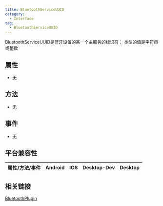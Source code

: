 ```yaml
---
title: BluetoothServiceUUID
category:
  - Interface
tag:
  - BluetoothServiceUUID
---
```


BluetoothServiceUUID是蓝牙设备的某一个主服务的标识符；
类型的值是字符串或整数
 

## 属性

  - 无


## 方法

  - 无

## 事件

  - 无

## 平台兼容性

| 属性/方法/事件 | Android | IOS | Desktop-Dev | Desktop |
|:------------:|:-------:|:---:|:-----------:|:-------:|


## 相关链接
[BluetoothPlugin](../../plugin/bluetooth/index.md)




